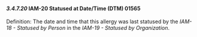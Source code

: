 #### *3.4.7.20* IAM-20 Statused at Date/Time (DTM) 01565

Definition: The date and time that this allergy was last statused by the _IAM-18 - Statused by Person_ in the _IAM-19 - Statused by Organization_.
